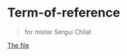 # Term-of-reference
> for mister Sergui Chilat

[The file](https://github.com/vnukovmikhail/Term-of-reference/blob/main/Term%20of%20reference(ToR).docx)
